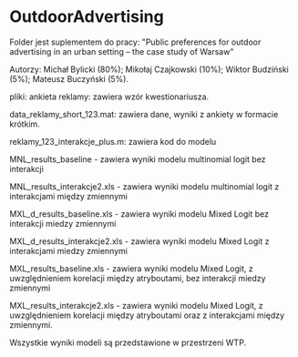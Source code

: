 # OutdoorAdvertising
Folder jest suplementem do pracy:
"Public preferences for outdoor advertising in an urban setting – the case study of Warsaw"

Autorzy: Michał Bylicki (80%); Mikołaj Czajkowski (10%); Wiktor Budziński (5%); Mateusz Buczyński (5%).

pliki: 
ankieta reklamy: zawiera wzór kwestionariusza. 

data_reklamy_short_123.mat: zawiera dane, wyniki z ankiety w formacie krótkim. 

reklamy_123_interakcje_plus.m: zawiera kod do modelu

MNL_results_baseline - zawiera wyniki modelu multinomial logit bez interakcji

MNL_results_interakcje2.xls - zawiera wyniki modelu multinomial logit z interakcjami między zmiennymi

MXL_d_results_baseline.xls - zawiera wyniki modelu Mixed Logit bez interakcji miedzy zmiennymi

MXL_d_results_interakcje2.xls - zawiera wyniki modelu Mixed Logit z interakcjami miedzy zmiennymi

MXL_results_baseline.xls - zawiera wyniki modelu Mixed Logit, z uwzględnieniem korelacji między atryboutami, bez interakcji miedzy zmiennymi

MXL_results_interakcje2.xls - zawiera wyniki modelu Mixed Logit, z uwzględnieniem korelacji między atryboutami oraz z interakcjami między zmiennymi. 

Wszystkie wyniki modeli są przedstawione w przestrzeni WTP. 
